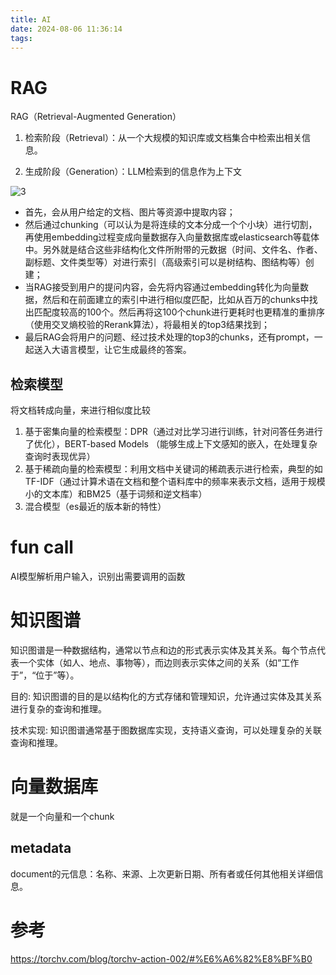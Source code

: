 ```yaml
---
title: AI
date: 2024-08-06 11:36:14
tags:
---
```


# RAG

RAG（Retrieval-Augmented Generation）

1. 检索阶段（Retrieval）：从一个大规模的知识库或文档集合中检索出相关信息。

2. 生成阶段（Generation）：LLM检索到的信息作为上下文

![3](https://www.luxiangdong.com/images/wanjue1/3.png)

- 首先，会从用户给定的文档、图片等资源中提取内容；
- 然后通过chunking（可以认为是将连续的文本分成一个个小块）进行切割，再使用embedding过程变成向量数据存入向量数据库或elasticsearch等载体中。另外就是结合这些非结构化文件所附带的元数据（时间、文件名、作者、副标题、文件类型等）对进行索引（高级索引可以是树结构、图结构等）创建；
- 当RAG接受到用户的提问内容，会先将内容通过embedding转化为向量数据，然后和在前面建立的索引中进行相似度匹配，比如从百万的chunks中找出匹配度较高的100个。然后再将这100个chunk进行更耗时也更精准的重排序（使用交叉熵校验的Rerank算法），将最相关的top3结果找到；
- 最后RAG会将用户的问题、经过技术处理的top3的chunks，还有prompt，一起送入大语言模型，让它生成最终的答案。

## 检索模型

将文档转成向量，来进行相似度比较

1. 基于密集向量的检索模型：DPR（通过对比学习进行训练，针对问答任务进行了优化），BERT-based Models （能够生成上下文感知的嵌入，在处理复杂查询时表现优异）
1. 基于稀疏向量的检索模型：利用文档中关键词的稀疏表示进行检索，典型的如TF-IDF（通过计算术语在文档和整个语料库中的频率来表示文档，适用于规模小的文本库）和BM25（基于词频和逆文档率）
1. 混合模型（es最近的版本新的特性）

# fun call

AI模型解析用户输入，识别出需要调用的函数

# 知识图谱

知识图谱是一种数据结构，通常以节点和边的形式表示实体及其关系。每个节点代表一个实体（如人、地点、事物等），而边则表示实体之间的关系（如“工作于”，“位于”等）。

目的: 知识图谱的目的是以结构化的方式存储和管理知识，允许通过实体及其关系进行复杂的查询和推理。

技术实现: 知识图谱通常基于图数据库实现，支持语义查询，可以处理复杂的关联查询和推理。

# 向量数据库

就是一个向量和一个chunk

## metadata

document的元信息：名称、来源、上次更新日期、所有者或任何其他相关详细信息。

# 参考

https://torchv.com/blog/torchv-action-002/#%E6%A6%82%E8%BF%B0
